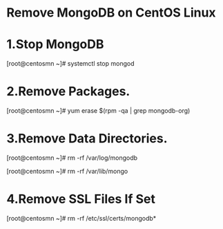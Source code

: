 # Remove MongoDB on CentOS Linux

# 1.Stop MongoDB

[root@centosmn ~]# systemctl stop mongod

# 2.Remove Packages.

[root@centosmn ~]#  yum erase $(rpm -qa | grep mongodb-org)

# 3.Remove Data Directories.

[root@centosmn ~]# rm -rf /var/log/mongodb

[root@centosmn ~]# rm -rf /var/lib/mongo

# 4.Remove SSL Files If Set 

[root@centosmn ~]# rm -rf /etc/ssl/certs/mongodb*

